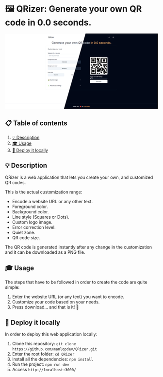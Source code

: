 # 🖼️ QRizer: Generate your own QR code in 0.0 seconds.

![Cover image of a QRizer, a QR code generator web app](images/readme-cover.png)

## 📋 Table of contents

1. [💡 Description](#description)
2. [🎓 Usage](#usage)
3. [🚀 Deploy it locally](#deploy)

<a id="description"></a>

## 💡 Description

QRizer is a web application that lets you create your own, and customized QR codes.

This is the actual customization range:

- Encode a website URL or any other text.
- Foreground color.
- Background color.
- Line style (Squares or Dots).
- Custom logo image.
- Error correction level.
- Quiet zone.
- QR code size.

The QR code is generated instantly after any change in the customization and it can be downloaded as a PNG file.

<a id="usage"></a>

## 🎓 Usage

The steps that have to be followed in order to create the code are quite simple:

1. Enter the website URL (or any text) you want to encode.
2. Customize your code based on your needs.
3. Press download... and that is it! 🎉

<a id="deploy"></a>

## 🚀 Deploy it locally

In order to deploy this web application locally:

1. Clone this repository: `git clone https://github.com/manlopdev/QRizer.git`
2. Enter the root folder: `cd QRizer`
3. Install all the dependencies: `npm install`
4. Run the project: `npm run dev`
5. Access `http://localhost:3000/`
